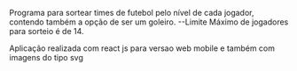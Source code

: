 Programa para sortear times de futebol pelo nível de cada jogador, contendo também a opção de ser um goleiro.
--Limite Máximo de jogadores para sorteio é de 14.

Aplicação realizada com react js para versao web mobile e também com imagens do tipo svg